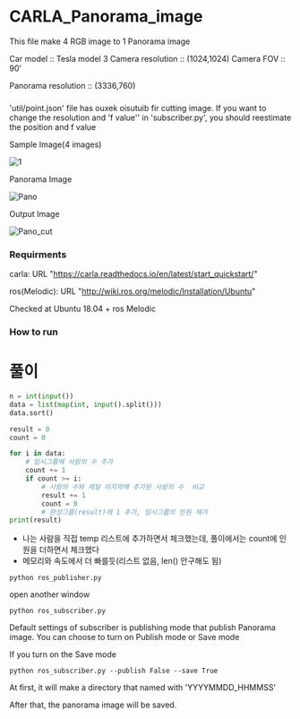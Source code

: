 # CARLA_Panorama_image

This file make 4 RGB image to 1 Panorama image

Car model :: Tesla model 3
Camera resolution :: (1024,1024)
Camera FOV :: 90'

Panorama resolution :: (3336,760)

###

'util/point.json' file has ouxek oisutuib fir cutting image.
If you want to change the resolution and 'f value'' in 'subscriber.py', you should reestimate the position and f value

Sample Image(4 images)

![1](https://user-images.githubusercontent.com/98318559/150777125-a3a5db6d-6c09-423d-817c-0248717911b4.png)

Panorama Image

![Pano](https://user-images.githubusercontent.com/98318559/150776300-fc609d7c-b0a1-4114-8df5-7e40aea06174.jpg)

Output Image

![Pano_cut](https://user-images.githubusercontent.com/98318559/150776333-c954b199-1c96-4059-97ab-39ede71e5cab.jpg)

### Requirments

carla: URL "https://carla.readthedocs.io/en/latest/start_quickstart/"

ros(Melodic): URL "http://wiki.ros.org/melodic/Installation/Ubuntu"

Checked at Ubuntu 18.04 + ros Melodic

### How to run

# 풀이

```python
n = int(input())
data = list(map(int, input().split()))
data.sort()

result = 0
count = 0

for i in data:
    # 임시그룹에 사람의 수 추가
    count += 1
    if count >= i:
        # 사람의 수와 제일 마지막에 추가된 사람의 수  비교
        result += 1
        count = 0
        # 완성그룹(result)에 1 추가, 임시그룹의 인원 제거
print(result)
```

- 나는 사람을 직접 temp 리스트에 추가하면서 체크했는데, 풀이에서는 count에 인원을 더하면서 체크했다
- 메모리와 속도에서 더 빠를듯(리스트 없음, len() 안구해도 됨)

```shell
python ros_publisher.py
```

open another window

```shell
python ros_subscriber.py
```

Default settings of subscriber is publishing mode that publish Panorama image.
You can choose to turn on Publish mode or Save mode

If you turn on the Save mode

```shell
python ros_subscriber.py --publish False --save True
```

At first, it will make a directory that named with 'YYYYMMDD_HHMMSS'

After that, the panorama image will be saved.
